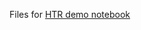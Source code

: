 Files for [HTR demo notebook](https://colab.research.google.com/drive/1aEcRFIMhzlfjy3Yq-o9tc-Gi-IPLwHsK#scrollTo=BkY2gJzPAKIn)
